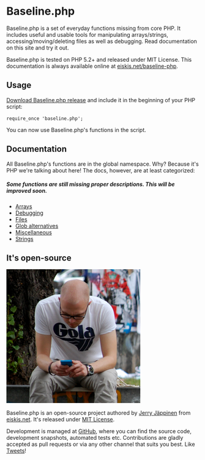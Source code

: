 
# Baseline.php

Baseline.php is a set of everyday functions missing from core PHP. It includes useful and usable tools for manipulating arrays/strings, accessing/moving/deleting files as well as debugging. Read documentation on this site and try it out.

Baseline.php is tested on PHP 5.2+ and released under MIT License. This documentation is always available online at [eiskis.net/baseline-php](http://eiskis.net/baseline-php/).



## Usage

[Download Baseline.php release](https://bitbucket.org/Eiskis/baseline.php/raw/default/baseline.php) and include it in the beginning of your PHP script:

	require_once 'baseline.php';

You can now use Baseline.php's functions in the script.



## Documentation

All Baseline.php's functions are in the global namespace. Why? Because it's PHP we're talking about here! The docs, however, are at least categorized:

##### Some functions are still missing proper descriptions. This will be improved soon.

- [Arrays](arrays)
- [Debugging](debug)
- [Files](files)
- [Glob alternatives](glob)
- [Miscellaneous](misc)
- [Strings](strings)



## It's open-source

<a href="http://eiskis.net/"><img src="author.png" alt="Jerry Jäppinen" title="Jerry Jäppinen" class="shadows author"></a>

Baseline.php is an open-source project authored by [Jerry Jäppinen](mailto:eiskis@gmail.com) from [eiskis.net](http://eiskis.net/). It's released under [MIT License](http://opensource.org/licenses/MIT).

Development is managed at [GitHub](https://github.com/Eiskis/Baseline-PHP), where you can find the source code, development snapshots, automated tests etc. Contributions are gladly accepted as pull requests or via any other channel that suits you best. Like [Tweets](https://twitter.com/Eiskis)!
